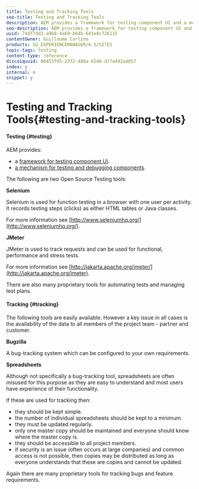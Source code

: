 ```yaml
---
title: Testing and Tracking Tools
seo-title: Testing and Tracking Tools
description: AEM provides a framework for testing component UI and a mechanism for testing and debugging components
seo-description: AEM provides a framework for testing component UI and a mechanism for testing and debugging components
uuid: 74df74d3-a968-4a69-b64b-6d1e8c726115
contentOwner: Guillaume Carlino
products: SG_EXPERIENCEMANAGER/6.5/SITES
topic-tags: testing
content-type: reference
discoiquuid: 86453f95-2372-488a-b540-d77a442a4057
index: y
internal: n
snippet: y
---
```


# Testing and Tracking Tools{#testing-and-tracking-tools}

#### Testing {#testing}

AEM provides:

* a [framework for testing component UI](../../../sites/developing/using/hobbes.md). 
* [a mechanism for testing and debugging components](../../../sites/developing/using/developer-mode.md).

The following are two Open Source Testing tools:

**Selenium**

Selenium is used for function testing in a browser with one user per activity. It records testing steps (clicks) as either HTML tables or Java classes.

For more information see [http://www.seleniumhq.org/](http://www.seleniumhq.org/).

**JMeter**

JMeter is used to track requests and can be used for functional, performance and stress tests.

For more information see [http://jakarta.apache.org/jmeter/](http://jakarta.apache.org/jmeter).

There are also many proprietary tools for automating tests and managing test plans.

#### Tracking {#tracking}

The following tools are easily available. However a key issue in all cases is the availability of the data to all members of the project team - partner and customer.

**Bugzilla**

A bug-tracking system which can be configured to your own requirements.

**Spreadsheets**

Although not specifically a bug-tracking tool, spreadsheets are often *mis*used for this purpose as they are easy to understand and most users have experience of their functionality.

If these are used for tracking then:

* they should be kept simple.
* the number of individual spreadsheets should be kept to a minimum.
* they must be updated regularly.
* only one master copy should be maintained and everyone should know where the master copy is.
* they should be accessible to all project members.
* if security is an issue (often occurs at large companies) and common access is not possible, then copies may be distributed as long as everyone understands that these are copies and cannot be updated.

Again there are many proprietary tools for tracking bugs and feature requirements.
